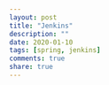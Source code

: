```yaml
---
layout: post
title: "Jenkins"
description: ""
date: 2020-01-10
tags: [spring, jenkins]
comments: true
share: true
---
```



